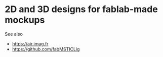 # 2D and 3D designs for fablab-made mockups

See also
* https://air.imag.fr
* https://github.com/fabMSTICLig
